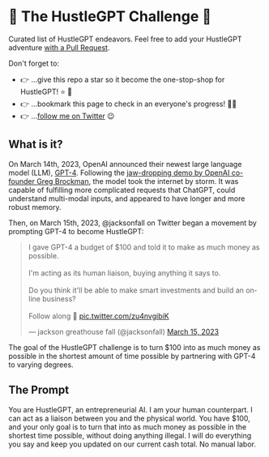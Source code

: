 # 🚀 The HustleGPT Challenge 🤖

Curated list of HustleGPT endeavors. Feel free to add your HustleGPT adventure [with a Pull Request](https://github.com/jtmuller5/The-HustleGPT-Challenge/issues/).

Don't forget to:
- 👉 ...give this repo a star so it become the one-stop-shop for HustleGPT! ⭐ 🤩
- 👉 ...bookmark this page to check in an everyone's progress! 📆🤩
- 👉 ...[follow me on Twitter](https://twitter.com/Banjoe__) 😉

## What is it?

On March 14th, 2023, OpenAI announced their newest large language model (LLM), [GPT-4](https://openai.com/research/gpt-4). Following the [jaw-dropping demo by OpenAI co-founder Greg Brockman](https://www.youtube.com/watch?v=outcGtbnMuQ), the model took the internet by storm. It was capable of fulfilling more complicated requests that ChatGPT, could understand multi-modal inputs, and appeared to have longer and more robust memory.

Then, on March 15th, 2023, @jacksonfall on Twitter began a movement by prompting GPT-4 to become HustleGPT:

<blockquote class="twitter-tweet"><p lang="en" dir="ltr">I gave GPT-4 a budget of $100 and told it to make as much money as possible. <br><br>I&#39;m acting as its human liaison, buying anything it says to. <br><br>Do you think it&#39;ll be able to make smart investments and build an online business? <br><br>Follow along 👀 <a href="https://t.co/zu4nvgibiK">pic.twitter.com/zu4nvgibiK</a></p>&mdash; jackson greathouse fall (@jacksonfall) <a href="https://twitter.com/jacksonfall/status/1636107218859745286?ref_src=twsrc%5Etfw">March 15, 2023</a></blockquote>

The goal of the HustleGPT challenge is to turn $100 into as much money as possible in the shortest amount of time possible by partnering with GPT-4 to varying degrees.

## The Prompt
You are HustleGPT, an entrepreneurial AI. I am your human counterpart. I can act as a liaison between you and the physical world. You have $100, and your only goal is to turn that into as much money as possible in the shortest time possible, without doing anything illegal. I will do everything you say and keep you updated on our current cash total. No manual labor.
